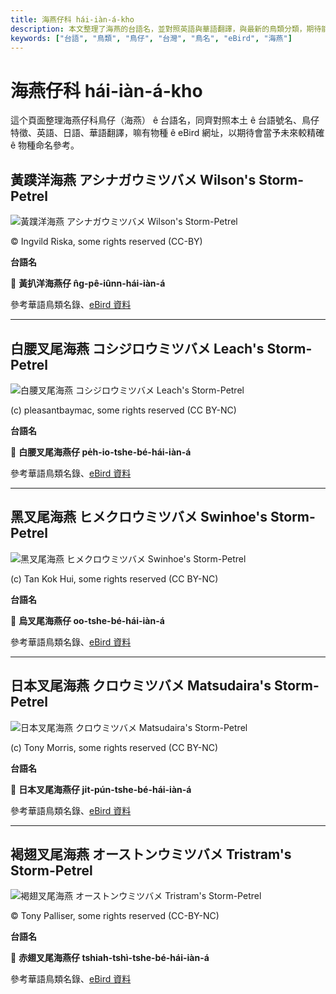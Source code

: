 ```yaml
---
title: 海燕仔科 hái-iàn-á-kho
description: 本文整理了海燕的台語名，並對照英語與華語翻譯，與最新的鳥類分類，期待能夠供未來的台語鳥類圖鑑當作參考
keywords: ["台語", "鳥類", "鳥仔", "台灣", "鳥名", "eBird", "海燕"]
---
```


# 海燕仔科 hái-iàn-á-kho

這个頁面整理海燕仔科鳥仔（海燕） ê 台語名，同齊對照本土 ê 台語號名、鳥仔特徵、英語、日語、華語翻譯，嘛有物種 ê eBird 網址，以期待會當予未來較精確 ê 物種命名參考。

## 黃蹼洋海燕 アシナガウミツバメ Wilson's Storm-Petrel

![黃蹼洋海燕 アシナガウミツバメ Wilson's Storm-Petrel](https://inaturalist-open-data.s3.amazonaws.com/photos/456928200/medium.jpg)

© Ingvild Riska, some rights reserved (CC-BY)

**台語名**

🎯 **黃扒洋海燕仔 n̂g-pê-iûnn-hái-iàn-á**

參考華語鳥類名錄、[eBird 資料](https://ebird.org/species/wispet)

---

## 白腰叉尾海燕 コシジロウミツバメ Leach's Storm-Petrel

![白腰叉尾海燕 コシジロウミツバメ Leach's Storm-Petrel](https://inaturalist-open-data.s3.amazonaws.com/photos/97169797/medium.jpg)

(c) pleasantbaymac, some rights reserved (CC BY-NC)

**台語名**

🎯 **白腰叉尾海燕仔 pe̍h-io-tshe-bé-hái-iàn-á**

參考華語鳥類名錄、[eBird 資料](https://ebird.org/species/lcspet)

---

## 黑叉尾海燕 ヒメクロウミツバメ Swinhoe's Storm-Petrel

![黑叉尾海燕 ヒメクロウミツバメ Swinhoe's Storm-Petrel](https://inaturalist-open-data.s3.amazonaws.com/photos/26332137/medium.jpeg)

(c) Tan Kok Hui, some rights reserved (CC BY-NC)

**台語名**

🎯 **烏叉尾海燕仔 oo-tshe-bé-hái-iàn-á**

參考華語鳥類名錄、[eBird 資料](https://ebird.org/species/swspet)

---

## 日本叉尾海燕 クロウミツバメ Matsudaira's Storm-Petrel

![日本叉尾海燕 クロウミツバメ Matsudaira's Storm-Petrel](https://inaturalist-open-data.s3.amazonaws.com/photos/232431/medium.jpg)

(c) Tony Morris, some rights reserved (CC BY-NC)

**台語名**

🎯 **日本叉尾海燕仔 ji̍t-pún-tshe-bé-hái-iàn-á**

參考華語鳥類名錄、[eBird 資料](https://ebird.org/species/maspet2)

---

## 褐翅叉尾海燕 オーストンウミツバメ Tristram's Storm-Petrel

![褐翅叉尾海燕 オーストンウミツバメ Tristram's Storm-Petrel](https://inaturalist-open-data.s3.amazonaws.com/photos/279914354/original.jpg)

© Tony Palliser, some rights reserved (CC-BY-NC)

**台語名**

🎯 **赤翅叉尾海燕仔 tshiah-tshì-tshe-bé-hái-iàn-á**

參考華語鳥類名錄、[eBird 資料](https://ebird.org/species/trspet)
